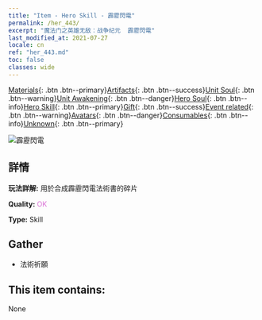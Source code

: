 ```yaml
---
title: "Item - Hero Skill - 霹靂閃電"
permalink: /her_443/
excerpt: "魔法门之英雄无敌：战争纪元  霹靂閃電"
last_modified_at: 2021-07-27
locale: cn
ref: "her_443.md"
toc: false
classes: wide
---
```

 [Materials](/ItemsCN/){: .btn .btn--primary}[Artifacts](/ItemsCN/Artifacts/){: .btn .btn--success}[Unit Soul](/ItemsCN/UnitSoul/){: .btn .btn--warning}[Unit Awakening](/ItemsCN/UnitAwakening/){: .btn .btn--danger}[Hero Soul](/ItemsCN/HeroSoul/){: .btn .btn--info}[Hero Skill](/ItemsCN/HeroSkill/){: .btn .btn--primary}[Gift](/ItemsCN/Gift/){: .btn .btn--success}[Event related](/ItemsCN/Events/){: .btn .btn--warning}[Avatars](/ItemsCN/Avatars/){: .btn .btn--danger}[Consumables](/ItemsCN/Consumables/){: .btn .btn--info}[Unknown](/ItemsCN/Unknown/){: .btn .btn--primary}

 ![霹靂閃電](/images/t/ps_pilishandian.png)

## 詳情
 **玩法詳解:** 用於合成霹靂閃電法術書的碎片

 **Quality:** <span style="color: #DA70D6">OK</span>

 **Type:** Skill

## Gather

*    法術祈願 

## This item contains:

  None

